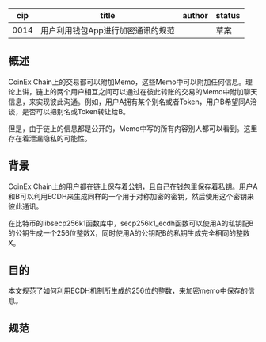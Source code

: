 | cip  | title                             | author | status |
| ---- | --------------------------------- | ------ | ------ |
| 0014 | 用户利用钱包App进行加密通讯的规范 |        | 草案   |

## 概述

CoinEx Chain上的交易都可以附加Memo，这些Memo中可以附加任何信息。理论上讲，链上的两个用户相互之间可以通过在彼此转账的交易的Memo中附加聊天信息，来实现彼此沟通。例如，用户A拥有某个别名或者Token，用户B希望同A洽谈，是否可以把别名或Token转让给B。

但是，由于链上的信息都是公开的，Memo中写的所有内容别人都可以看到。这里存在着泄漏隐私的可能性。

## 背景

CoinEx Chain上的用户都在链上保存着公钥，且自己在钱包里保存着私钥。用户A和B可以利用ECDH来生成同样的一个用于对称加密的密钥，然后使用这个密钥来彼此通讯。

在比特币的libsecp256k1函数库中，secp256k1_ecdh函数可以使用A的私钥配B的公钥生成一个256位整数X，同时使用A的公钥配B的私钥生成完全相同的整数X。

## 目的

本文规范了如何利用ECDH机制所生成的256位的整数，来加密memo中保存的信息。

## 规范


